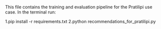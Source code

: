 This file contains the training and evaluation pipeline for the Pratilipi use case.
In the terminal run:

1.pip install -r requirements.txt
2.python recommendations_for_pratilipi.py
